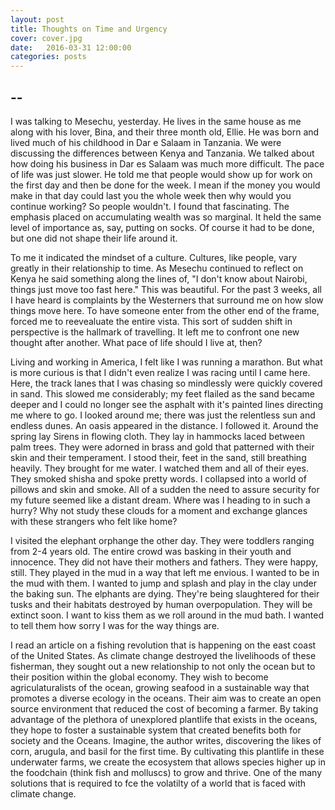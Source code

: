 ```yaml
---
layout: post
title: Thoughts on Time and Urgency
cover: cover.jpg
date:   2016-03-31 12:00:00
categories: posts
---
```


## --


I was talking to Mesechu, yesterday. He lives in the same house as me along with his lover, Bina, and their three month old, Ellie. He was born and lived much of his childhood in Dar e Salaam in Tanzania. We were discussing the differences between Kenya and Tanzania. We talked about how doing his business in Dar es Salaam was much more difficult. The pace of life was just slower. He told me that people would show up for work on the first day and then be done for the week. I mean if the money you would make in that day could last you the whole week then why would you continue working? So people wouldn't. I found that fascinating. The emphasis placed on accumulating wealth was so marginal. It held the same level of importance as, say, putting on socks. Of course it had to be done, but one did not shape their life around it. 

To me it indicated the mindset of a culture. Cultures, like people, vary greatly in their relationship to time. As Mesechu continued to reflect on Kenya he said something along the lines of, "I don't know about Nairobi, things just move too fast here." This was beautiful. For the past 3 weeks, all I have heard is complaints by the Westerners that surround me on how slow things move here. To have someone enter from the other end of the frame, forced me to reevealuate the entire vista. This sort of sudden shift in perspective is the hallmark of travelling. It left me to confront one new thought after another. What pace of life should I live at, then? 

Living and working in America, I felt like I was running a marathon. But what is more curious is that I didn't even realize I was racing until I came here. Here, the track lanes that I was chasing so mindlessly were quickly covered in sand. This slowed me considerably; my feet flailed as the sand became deeper and I could no longer see the asphalt with it's painted lines directing me where to go. I looked around me; there was just the relentless sun and endless dunes. An oasis appeared in the distance. I followed it. Around the spring lay Sirens in flowing cloth. They lay in hammocks laced between palm trees. They were adorned in brass and gold that patterned with their skin and their temperament. I stood their, feet in the sand, still breathing heavily. They brought for me water. I watched them and all of their eyes. They smoked shisha and spoke pretty words. I collapsed into a world of pillows and skin and smoke. All of a sudden the need to assure security for my future seemed like a distant dream. Where was I heading to in such a hurry? Why not study these clouds for a moment and exchange glances with these strangers who felt like home?

I visited the elephant orphange the other day. They were toddlers ranging from 2-4 years old. The entire crowd was basking in their youth and innocence. They did not have their mothers and fathers. They were happy, still. They played in the mud in a way that left me envious. I wanted to be in the mud with them. I wanted to jump and splash and play in the clay under the baking sun. The elphants are dying. They're being slaughtered for their tusks and their habitats destroyed by human overpopulation. They will be extinct soon. I want to kiss them as we roll around in the mud bath. I wanted to tell them how sorry I was for the way things are. 

I read an article on a fishing revolution that is happening on the east coast of the United States. As climate change destroyed the livelihoods of these fisherman, they sought out a new relationship to not only the ocean but to their position within the global economy. They wish to become agriculaturalists of the ocean, growing seafood in a sustainable way that promotes a diverse ecology in the oceans. Their aim was to create an open source environment that reduced the cost of becoming a farmer. By taking advantage of the plethora of unexplored plantlife that exists in the oceans, they hope to foster a sustainable system that created benefits both for society and the Oceans. Imagine, the author writes, discovering the likes of corn, arugula, and basil for the first time. By cultivating this plantlife in these underwater farms, we create the ecosystem that allows species higher up in the foodchain (think fish and molluscs) to grow and thrive. One of the many solutions that is required to fce the volatilty of a world that is faced with climate change.  
